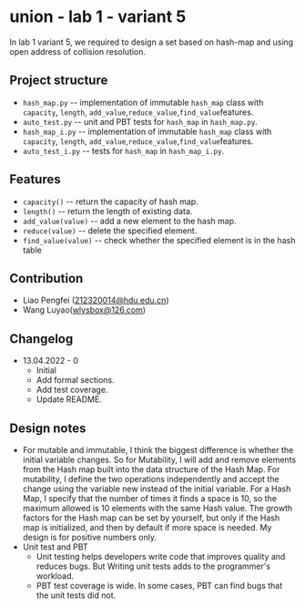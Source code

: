 # union - lab 1 - variant 5

In lab 1 variant 5, we required to design a set based on hash-map and using open address of collision resolution.

## Project structure

- `hash_map.py` -- implementation of immutable `hash_map` class with `capacity`, `length`, `add_value`,`reduce_value`,`find_value`features.
- `auto_test.py` -- unit and PBT tests for `hash_map` in `hash_map.py`.
- `hash_map_i.py` -- implementation of immutable `hash_map` class with `capacity`, `length`, `add_value`,`reduce_value`,`find_value`features.
- `auto_test_i.py` -- tests for `hash_map` in `hash_map_i.py`.

## Features

- `capacity()` -- return the capacity of hash map.
- `length()` -- return the length of existing data.
- `add_value(value)` -- add a new element to the hash map.
- `reduce(value)` -- delete the specified element.
- `find_value(value)` -- check whether the specified element is in the hash table

## Contribution

- Liao Pengfei (212320014@hdu.edu.cn)
- Wang Luyao(wlysbox@126.com)

## Changelog

- 13.04.2022 - 0
  - Initial
  - Add formal sections.
  - Add test coverage.
  - Update README.

## Design notes

- For mutable and immutable, I think the biggest difference is whether the initial variable changes. So for Mutability, I will add and remove elements from the Hash map built into the data structure of the Hash Map. For mutability, I define the two operations independently and accept the change using the variable new instead of the initial variable. For a Hash Map, I specify that the number of times it finds a space is 10, so the maximum allowed is 10 elements with the same Hash value. The growth factors for the Hash map can be set by yourself, but only if the Hash map is initialized, and then by default if more space is needed. My design is for positive numbers only.
- Unit test and PBT
  - Unit testing helps developers write code that improves quality and reduces bugs. But Writing unit tests adds to the programmer's workload.
  - PBT test coverage is wide. In some cases, PBT can find bugs that the unit tests did not.

